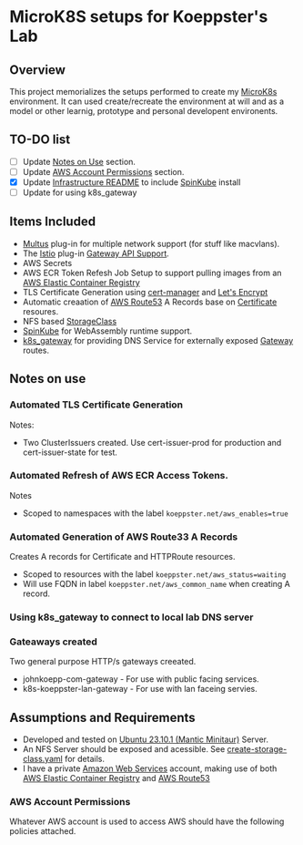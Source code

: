 # MicroK8S setups for Koeppster's Lab

## Overview

This project memorializes the setups performed to create my [MicroK8s](https://microk8s.io/) environment.  It can used create/recreate the environment at will and as a model or other learnig, prototype and personal developent environents.

## TO-DO list

- [ ] Update [Notes on Use](#notes-on-use) section.
- [ ] Update [AWS Account Permissions](#aws-account-permissions) section.
- [x] Update [Infrastructure README](/README.md) to include [SpinKube](https://www.spinkube.dev/) install
- [ ] Update for using k8s_gateway

## Items Included

- [Multus](https://github.com/k8snetworkplumbingwg/multus-cni) plug-in for multiple network support (for stuff like macvlans).
- The [Istio](https://istio.io/latest/docs/setup/platform-setup/microk8s/) plug-in [Gateway API Support](https://kubernetes.io/docs/concepts/services-networking/gateway/).
- AWS Secrets
- AWS ECR Token Refesh Job Setup to support pulling images from an [AWS Elastic Container Registry](https://aws.amazon.com/ecr/)
- TLS Certificate Generation using [cert-manager](https://microk8s.io/docs/addon-cert-manager) and [Let's Encrypt](https://letsencrypt.org/)
- Automatic creaation of [AWS Route53](https://aws.amazon.com/route53/) A Records base on [Certificate](https://cert-manager.io/v1.8-docs/reference/api-docs/#cert-manager.io/v1.Certificate) resoures.
- NFS based [StorageClass](https://kubernetes.io/docs/concepts/storage/storage-classes/) 
- [SpinKube](https://www.spinkube.dev/) for WebAssembly runtime support.
- [k8s_gateway](https://github.com/ori-edge/k8s_gateway) for providing DNS Service for externally exposed [Gateway](https://gateway-api.sigs.k8s.io/) routes.

## Notes on use

### Automated TLS Certificate Generation

Notes:
- Two ClusterIssuers created.  Use cert-issuer-prod for production and cert-issuer-state for test.

### Automated Refresh of AWS ECR Access Tokens.

Notes
- Scoped to namespaces with the label `koeppster.net/aws_enables=true`

### Automated Generation of AWS Route33 A Records

Creates A records for Certificate and HTTPRoute resources.
- Scoped to resources with the label `koeppster.net/aws_status=waiting`
- Will use FQDN in label `koeppster.net/aws_common_name` when creating A record.

### Using k8s_gateway to connect to local lab DNS server

### Gateaways created

Two general purpose HTTP/s gateways creeated.
- johnkoepp-com-gateway - For use with public facing services.
- k8s-koeppster-lan-gateway - For use with lan faceing servies.

## Assumptions and Requirements

- Developed and tested on [Ubuntu 23.10.1 (Mantic Minitaur)](https://aws.amazon.com/ecr/) Server.
- An NFS Server should be exposed and acessible.  See [create-storage-class.yaml](./infrastruture/create-storage-class.yaml) for details.
- I have a private [Amazon Web Services](https://aws.amazon.com/) account, making use of both [AWS Elastic Container Registry](https://aws.amazon.com/ecr/) and [AWS Route53](https://aws.amazon.com/route53//)

### AWS Account Permissions

Whatever AWS account is used to access AWS should have the following policies attached.
